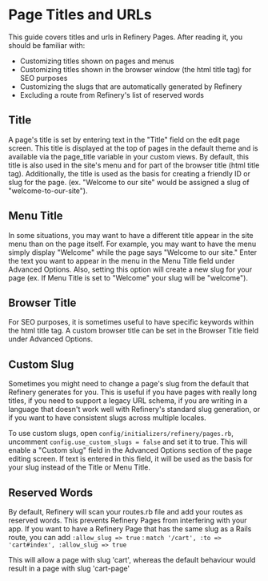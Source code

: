 # Page Titles and URLs

This guide covers titles and urls in Refinery Pages. After reading it, you should be familiar with:

* Customizing titles shown on pages and menus
* Customizing titles shown in the browser window (the html title tag) for SEO purposes
* Customizing the slugs that are automatically generated by Refinery
* Excluding a route from Refinery's list of reserved words

## Title

A page's title is set by entering text in the "Title" field on the edit page screen. This title is displayed at the top of pages in the default theme and is available via the page_title variable in your custom views. By default, this title is also used in the site's menu and for part of the browser title (html title tag). Additionally, the title is used as the basis for creating a friendly ID or slug for the page. (ex. "Welcome to our site" would be assigned a slug of "welcome-to-our-site").

## Menu Title

In some situations, you may want to have a different title appear in the site menu than on the page itself. For example, you may want to have the menu simply display "Welcome" while the page says "Welcome to our site." Enter the text you want to appear in the menu in the Menu Title field under Advanced Options. Also, setting this option will create a new slug for your page (ex. If Menu Title is set to "Welcome" your slug will be "welcome").

## Browser Title

For SEO purposes, it is sometimes useful to have specific keywords within the html title tag. A custom browser title can be set in the Browser Title field under Advanced Options.

## Custom Slug

Sometimes you might need to change a page's slug from the default that Refinery generates for you. This is useful if you have pages with really long titles, if you need to support a legacy URL schema, if you are writing in a language that doesn't work well with Refinery's standard slug generation, or if you want to have consistent slugs across multiple locales.

To use custom slugs, open `config/initializers/refinery/pages.rb`, uncomment `config.use_custom_slugs = false` and set it to true. This will enable a "Custom slug" field in the Advanced Options section of the page editing screen. If text is entered in this field, it will be used as the basis for your slug instead of the Title or Menu Title.

## Reserved Words

By default, Refinery will scan your routes.rb file and add your routes as reserved words. This prevents Refinery Pages from interfering with your app. If you want to have a Refinery Page that has the same slug as a Rails route, you can add `:allow_slug => true` : `match '/cart', :to => 'cart#index', :allow_slug => true`

This will allow a page with slug 'cart', whereas the default behaviour would result in a page with slug 'cart-page'
